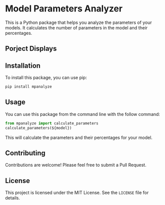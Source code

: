 # Model Parameters Analyzer

This is a Python package that helps you analyze the parameters of your models. It calculates the number of parameters in the model and their percentages.

## Porject Displays

## Installation

To install this package, you can use pip:

```sh
pip install mpanalyze
```

## Usage

You can use this package from the command line with the follow command:

```python
from mpanalyze import calculate_parameters
calculate_parameters(${model})
```

This will calculate the parameters and their percentages for your model.

## Contributing

Contributions are welcome! Please feel free to submit a Pull Request.

## License

This project is licensed under the MIT License. See the `LICENSE` file for details.

